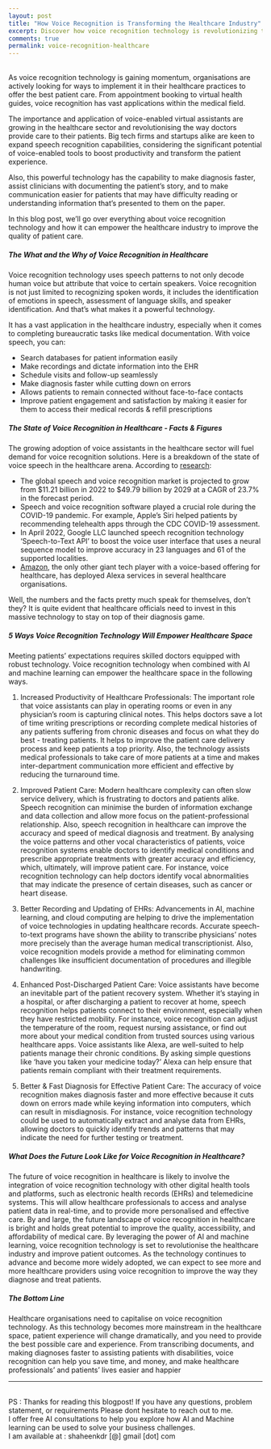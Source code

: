 ```yaml
---
layout: post
title: "How Voice Recognition is Transforming the Healthcare Industry"
excerpt: Discover how voice recognition technology is revolutionizing the healthcare industry and improving patient care. Learn about the latest advancements in this exciting field and how it is shaping the future of healthcare.
comments: true
permalink: voice-recognition-healthcare
---
```

<br>
As voice recognition technology is gaining momentum, organisations are actively looking for ways to implement it in their healthcare practices to offer the best patient care. From appointment booking to virtual health guides, voice recognition has vast applications within the medical field.

The importance and application of voice-enabled virtual assistants are growing in the healthcare sector and revolutionising the way doctors provide care to their patients. Big tech firms and startups alike are keen to expand speech recognition capabilities, considering the significant potential of voice-enabled tools to boost productivity and transform the patient experience.   

Also, this powerful technology has the capability to make diagnosis faster,  assist clinicians with documenting the patient’s story, and to make communication easier for patients that may have difficulty reading or understanding information that’s presented to them on the paper.

In this blog post, we’ll go over everything about voice recognition technology and how it can empower the healthcare industry to improve the quality of patient care.

##### The What and the Why of Voice Recognition in Healthcare

Voice recognition technology uses speech patterns to not only decode human voice but attribute that voice to certain speakers. Voice recognition is not just limited to recognizing spoken words, it includes the identification of emotions in speech, assessment of language skills, and speaker identification. And that’s what makes it a powerful technology. 

It has a vast application in the healthcare industry, especially when it comes to completing bureaucratic tasks like medical documentation. With voice speech, you can:

* Search databases for patient information easily
* Make recordings and dictate information into the EHR
* Schedule visits and follow-up seamlessly
* Make diagnosis faster while cutting down on errors
* Allows patients to remain connected without face-to-face contacts
* Improve patient engagement and satisfaction by making it easier for them to access their medical records & refill prescriptions 

##### The State of Voice Recognition in Healthcare - Facts & Figures

The growing adoption of voice assistants in the healthcare sector will fuel demand for voice recognition solutions. Here is a breakdown of the state of voice speech in the healthcare arena. According to [research](https://www.fortunebusinessinsights.com/amp/industry-reports/speech-and-voice-recognition-market-101382):
* The global speech and voice recognition market is projected to grow from $11.21 billion in 2022 to $49.79 billion by 2029 at a CAGR of 23.7% in the forecast period.
* Speech and voice recognition software played a crucial role during the COVID-19 pandemic. For example, Apple’s Siri helped patients by recommending telehealth apps through the CDC COVID-19 assessment. 
* In April 2022, Google LLC launched speech recognition technology ‘Speech-to-Text API’ to boost the voice user interface that uses a neural sequence model to improve accuracy in 23 languages and 61 of the supported localities.
* [Amazon](https://www.healthcareitnews.com/blog/why-voice-recognition-new-competitive-battleground-healthcares-digital-transformation), the only other giant tech player with a voice-based offering for healthcare, has deployed Alexa services in several healthcare organisations.

Well, the numbers and the facts pretty much speak for themselves, don’t they? It is quite evident that healthcare officials need to invest in this massive technology to stay on top of their diagnosis game.

##### 5 Ways Voice Recognition Technology Will Empower Healthcare Space

Meeting patients’ expectations requires skilled doctors equipped with robust technology. Voice recognition technology when combined with AI and machine learning can empower the healthcare space in the following ways.

1. Increased Productivity of Healthcare Professionals: The important role that voice assistants can play in operating rooms or even in any physician’s room is capturing clinical notes. This helps doctors save a lot of time writing prescriptions or recording complete medical histories of any patients suffering from chronic diseases and focus on what they do best - treating patients. It helps to improve the patient care delivery process and keep patients a top priority. Also, the technology assists medical professionals to take care of more patients at a time and makes inter-department communication more efficient and effective by reducing the turnaround time. 

2. Improved Patient Care: Modern healthcare complexity can often slow service delivery, which is frustrating to doctors and patients alike. Speech recognition can minimise the burden of information exchange and data collection and allow more focus on the patient-professional relationship. Also,  speech recognition in healthcare can improve the accuracy and speed of medical diagnosis and treatment. By analysing the voice patterns and other vocal characteristics of patients, voice recognition systems enable doctors to identify medical conditions and prescribe appropriate treatments with greater accuracy and efficiency, which, ultimately, will improve patient care. For instance, voice recognition technology can help doctors identify vocal abnormalities that may indicate the presence of certain diseases, such as cancer or heart disease.

3. Better Recording and Updating of EHRs: Advancements in AI, machine learning, and cloud computing are helping to drive the implementation of voice technologies in updating healthcare records. Accurate speech-to-text programs have shown the ability to transcribe physicians’ notes more precisely than the average human medical transcriptionist. Also, voice recognition models provide a method for eliminating common challenges like insufficient documentation of procedures and illegible handwriting.

4. Enhanced Post-Discharged Patient Care: Voice assistants have become an inevitable part of the patient recovery system. Whether it’s staying in a hospital, or after discharging a patient to recover at home, speech recognition helps patients connect to their environment, especially when they have restricted mobility. For instance, voice recognition can adjust the temperature of the room, request nursing assistance, or find out more about your medical condition from trusted sources using various healthcare apps. Voice assistants like Alexa, are well-suited to help patients manage their chronic conditions. By asking simple questions like ‘have you taken your medicine today?’ Alexa can help ensure that patients remain compliant with their treatment requirements.

5. Better & Fast Diagnosis for Effective Patient Care: The accuracy of voice recognition makes diagnosis faster and more effective because it cuts down on errors made while keying information into computers, which can result in misdiagnosis. For instance, voice recognition technology could be used to automatically extract and analyse data from EHRs, allowing doctors to quickly identify trends and patterns that may indicate the need for further testing or treatment.

##### What Does the Future Look Like for Voice Recognition in Healthcare?

The future of voice recognition in healthcare is likely to involve the integration of voice recognition technology with other digital health tools and platforms, such as electronic health records (EHRs) and telemedicine systems. This will allow healthcare professionals to access and analyse patient data in real-time, and to provide more personalised and effective care. By and large, the future landscape of voice recognition in healthcare is bright and holds great potential to improve the quality, accessibility, and affordability of medical care. By leveraging the power of AI and machine learning, voice recognition technology is set to revolutionise the healthcare industry and improve patient outcomes. As the technology continues to advance and become more widely adopted, we can expect to see more and more healthcare providers using voice recognition to improve the way they diagnose and treat patients.

##### The Bottom Line

Healthcare organisations need to capitalise on voice recognition technology. As this technology becomes more mainstream in the healthcare space, patient experience will change dramatically, and you need to provide the best possible care and experience.  From transcribing documents, and making diagnoses faster to assisting patients with disabilities, voice recognition can help you save time, and money, and make healthcare professionals’ and patients’ lives easier and happier
<br>
<hr>
<br>
<div class="reachout"> 
PS : Thanks for reading this blogpost! If you have any questions, problem statement, or requirements
Please dont hesitate to reach out to me. <br>I offer free AI consultations to help you explore how AI and
Machine learning can be used to solve your business challenges. <br>
I am available at : shaheenkdr [@] gmail [dot] com
</div>


